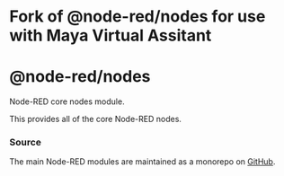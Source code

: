 # Fork of @node-red/nodes for use with Maya Virtual Assitant
@node-red/nodes
====================

Node-RED core nodes module.

This provides all of the core Node-RED nodes.

### Source

The main Node-RED modules are maintained as a monorepo on [GitHub](https://github.com/mayahq/node-red).
